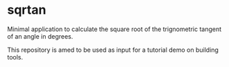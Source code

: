 # sqrtan
Minimal application to calculate the square root of the trignometric tangent of an angle in degrees.

This repository is amed to be used as input for a tutorial demo on building tools.

